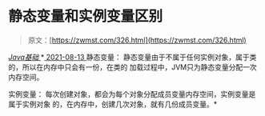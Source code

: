 <!--yml
category: 未分类
date: 0001-01-01 00:00:00
-->

# 静态变量和实例变量区别

> 原文：[https://zwmst.com/326.html](https://zwmst.com/326.html)

   [ *Java基础* ](https://zwmst.com/java%e5%9f%ba%e7%a1%80)*[ <time datetime="2021-08-13T08:11:56+08:00"> 2021-08-13 </time> ](https://zwmst.com/326.html)  静态变量： 静态变量由于不属于任何实例对象，属于类的，所以在内存中只会有一份，在类的 加载过程中，JVM只为静态变量分配一次内存空间。

实例变量： 每次创建对象，都会为每个对象分配成员变量内存空间，实例变量是属于实例对象 的，在内存中，创建几次对象，就有几份成员变量。*
